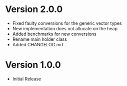 # Version 2.0.0

- Fixed faulty conversions for the generic vector types
- New implementation does not allocate on the heap
- Added benchmarks for new conversions
- Rename main holder class
- Added CHANGELOG.md

# Version 1.0.0

- Initial Release
